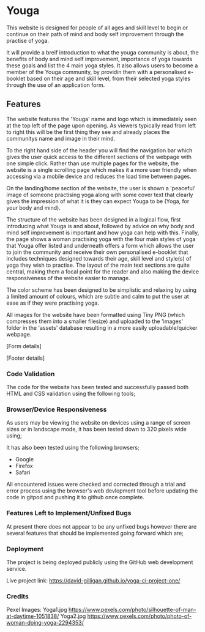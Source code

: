 # **Youga**
This website is designed for people of all ages and skill level to begin or continue on their path of mind and body self improvement through the practise of yoga.

It will provide a breif introduction to what the youga community is about, the benefits of body and mind self improvement, importance of yoga towards these goals and list the 4 main yoga styles. It also allows users to become a member of the Youga community, by providin them with a personalised e-booklet based on their age and skill level, from their selected yoga styles through the use of an application form. 

## **Features**
The website features the 'Youga' name and logo which is immediately seen at the top left of the page upon opening. As viewers typically read from left to right this will be the first thing they see and already places the communitys name and image in their mind. 

To the right hand side of the header you will find the navigation bar which gives the user quick access to the different sections of the webpage with one simple click. Rather than use multiple pages for the website, the website is a single scrolling page which makes it a more user friendly when accessing via a mobile device and reduces the load time between pages.

On the landing/home section of the website, the user is shown a 'peaceful' image of someone practising yoga along with some cover text that clearly gives the impression of what it is they can expect Youga to be (Yoga, for your body and mind).

The structure of the website has been designed in a logical flow, first introducing what Youga is and about, followed by advice on why body and mind self improvement is important and how yoga can help with this. Finally, the page shows a woman practising yoga with the four main styles of yoga that Youga offer listed and underneath offers a form which allows the user to join the community and receive their own personalised e-booklet that includes techniques designed towards their age, skill level and style(s) of yoga they wish to practise. The layout of the main text sections are quite central, making them a focal point for the reader and also making the device responsiveness of the website easier to manage.

The color scheme has been designed to be simplistic and relaxing by using a limited amount of colours, which are subtle and calm to put the user at ease as if they were practising yoga. 

All images for the website have been formatted using Tiny PNG (which compresses them into a smaller filesize) and uploaded to the 'images' folder in the 'assets' database resulting in a more easily uploadable/quicker webpage.

[Form details]

[Footer details]



### **Code Validation**
The code for the website has been tested and successfully passed both HTML and CSS validation using the following tools;

### Browser/Device Responsiveness
As users may be viewing the website on devices using a range of screen sizes or in landscape mode, it has been tested down to 320 pixels wide using; 

It has also been tested using the following browsers;
- Google
- Firefox
- Safari

All encountered issues were checked and corrected through a trial and error process using the browser's web devlopment tool before updating the code in gitpod and pushing it to github once complete.

### Features Left to Implement/Unfixed Bugs
At present there does not appear to be any unfixed bugs however there are several features that should be implemented going forward which are;

### Deployment
The project is being deployed publicly using the GitHub web development service.

Live project link:
https://david-gilligan.github.io/yoga-ci-project-one/

### Credits

Pexel Images:
Yoga1.jpg https://www.pexels.com/photo/silhouette-of-man-at-daytime-1051838/ 
Yoga2.jpg https://www.pexels.com/photo/photo-of-woman-doing-yoga-2294353/


